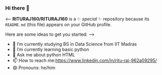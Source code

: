 ### Hi there 👋

<--
**RITURAJ160/RITURAJ160** is a ✨ _special_ ✨ repository because its `README.md` (this file) appears on your GitHub profile.

Here are some ideas to get you started:
-->
- 🔭 I’m currently studying BS in Data Science from IIT Madras
- 🌱 I’m currently learning basic python
- 💬 Ask me about python HTML
- 📫 How to reach me:https://www.linkedin.com/in/ritu-raj-962a09295/
- 😄 Pronouns: he/him

